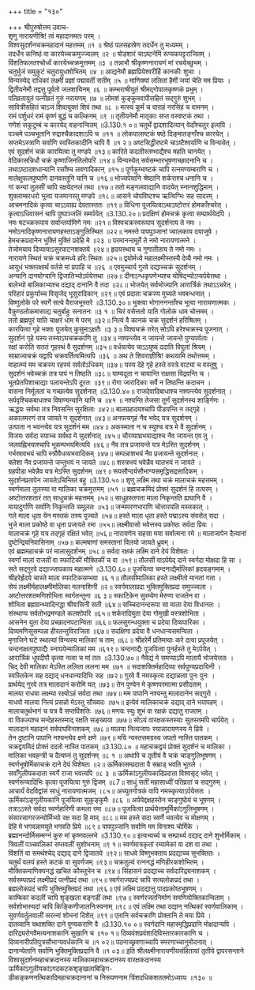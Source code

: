 +++
title = "१३०"

+++
श्रीपुरुषोत्तम उवाच-  
शृणु नारायणीश्रि! त्वं महादानमतः परम् ।  
विश्वसुदर्शनचक्रमहादानं महत्तमम् ॥१ ॥
श्रेष्ठं पलसहस्रेण तदर्धेन तु मध्यमम् ।  
तदर्धेन कनिष्ठं वा कारयेच्चक्रमुज्ज्वलम् ॥२ ॥
षोडशारं चाऽष्टनेमिं रूप्यकपट्टराजितम् ।  
विंशतिफलतश्चोर्ध्वं कारयेच्चक्रमुत्तमम् ॥३ ॥
तन्नाभौ श्रीकृष्णनारायणं मां रचयेच्छुभम् ।  
चतुर्भुजं समुकुटं चतुरायुधशोभितम् ॥४ ॥
आद्यनेमौ ब्रह्मप्रियेश्वरीर्हि कानकीः शुभाः ।  
विन्यस्येद् राधिकां लक्ष्मीं प्रज्ञां पद्मावतीं सतीम् ॥५ ॥
माणिक्यां ललितां हैमीं जयां चेति मम प्रियाः ।  
द्वितीयनेमौ तद्वत्तु पूर्वतो जलशायिनम् ॥६ ॥
कम्भराश्रीयुतं श्रीमद्गोपालकृष्णकं प्रभुम् ।  
पतिव्रतायुतं पत्नीव्रतं गुरुं नरायणम् ॥७ ॥
लोमशं कुङ्कुमवापीसहितं सद्गुरुं शुभम् ।  
सावित्रीसहितं चाऽजं शिवायुक्तं शिवं तथा ॥८ ॥
मत्स्यं कूर्मं च वाराहं नरसिंहं च वामनम् ।  
रामं पर्शुधरं रामं कृष्णं बुद्धं च कल्किनम् ॥९ ॥
तृतीयनेमौ मातृकाः सप्त वस्वष्टकं तथा ।  
गणेशं सकुटुम्बं च कारयेद् वाहनान्वितम् ॥3.130.१ ०॥
चतुर्थे द्वादशादित्यान् वेदाँश्चतुर इत्यपि ।  
पञ्चमे पञ्चभूतानि रुद्राश्चैकादशाऽपि च ॥११ ॥
लोकपालाष्टकं षष्ठे दिङ्मातङ्गाँश्च कारयेत् ।  
सप्तमेऽस्त्राणि सर्वाणि स्वस्तिकादीनि चापि वै ॥१ २॥
अष्टसिद्धीरष्टमे चाऽष्टैश्वर्याणि च विन्यसेत् ।  
एवं सुदर्शनं चक्रं कारयित्वा तु मण्डपे ॥१३॥
कारिते कदलीस्तम्भाद्यैश्च महति चानयेत् ।  
वेदिकासन्निधौ चक्रं कृष्णाजिनतिलोपरि ॥१४॥
विन्यस्येत् सर्वसम्भारभूषणाच्छादनानि च ।  
तथाऽष्टादशधान्यानि रसाँश्च लवणादिकान् ॥१५॥
पूर्णकुम्भाष्टकं चापि रत्नमण्यम्बराणि च ।  
मालेक्षुफलपुष्पाणि दानवस्तूनि यानि च ॥१६॥
भोज्यपेयानि श्रेष्ठानि शर्कराश्च धनानि च ।  
गां कन्यां तुलसीं चापि रक्षयेदनलं तथा ॥१७॥
ततो मङ्गलवाद्यानि वादयेत् स्नानशुद्धिमान् ।  
शुक्लाम्बरधरो भूत्वा यजमानस्तु मण्डपे ॥१८॥
आसने चोपविष्टश्च ऋत्विग्भिः सह सादरम् ।  
आचमनादिकं कृत्वा चाऽऽवाह्य देवतास्ततः ॥१९॥
विधिना पूजयित्वाऽथाऽष्टोत्तरं होमकाँश्चरेत् ।  
कृत्वाऽधिवासनं चापि पुष्पाञ्जलिं समर्पयेत् ॥3.130.२०॥
प्रदक्षिणं होमचक्रं कृत्वा सम्प्रार्थयेदपि ।  
नमः षटच्क्ररूपाय सर्वान्तर्यामिणे नमः ॥२१॥
विश्वचक्रस्वरूपाय सुदर्शनाय ते नमः ।  
नमोऽनादिकृष्णनारायणहस्ताऽङ्गुलिस्थित ॥२२॥
नमस्ते पापपुञ्जानां ज्वालकाय दयाजुषे ।  
हेमचक्रप्रदानेन भुक्तिं मुक्तिं प्रदेहि मे ॥२३ ॥
परमानन्दमूर्ते ते नमो नारायणात्मने ।  
तेजोमयाय दिव्यायाऽसुरपाटनशक्तये ॥२४॥
हृदयस्थाय च गुणातीताय ते नमो नमः ।  
नारायणे स्थितं चक्रं चक्रमध्ये हरिः स्थितः ॥२५॥
द्वयोर्मध्ये महालक्ष्मीस्तस्यै देव्यै नमो नमः ।  
आयुधं भक्तरक्षार्थं वर्तसे मां प्रपाहि च ॥२६ ॥
एवमुच्चार्य गुरवे दद्याच्चक्रं सुदर्शनम् ।  
अन्यानि दानयोग्यानि द्विजातिभ्योऽर्पयेत्तथा ॥२७॥
दीनाऽन्धकृपणेभ्यश्च योषिद्भ्योऽप्यर्पयेत्तथा ।  
बालेभ्यो बालिकाभ्यश्च दद्याद् दानानि वै तदा ॥२८॥
भोजयेत् सर्वभोज्यानि आरार्त्रिकं तथाऽऽचरेत् ।  
परिहारं प्रकुर्याच्च विसृजेद् भूसुरादिकान् ॥२९॥
एवं प्रदाता चक्रस्य मुच्यते भवबन्धनात् ।  
विष्णुलोके परे स्वर्गे सत्ये वैराजभूस्तरे ॥3.130.३०॥
भुक्त्वा भोगाननन्ताँश्च भूत्वा नारायणात्मकः ।  
वैकुण्ठलोकमासाद्य चतुर्बाहुः सनातनः ॥३ १ ॥
चिरं वसेत्ततो याति गोलोकं धाम चोत्तमम् ।  
ततो ब्रह्मपुरं याति चाक्षरं धाम मे परम् ॥३२॥
नित्यं वै कानकं चक्रं सुदर्शनं हरिश्रितम् ।  
कारयित्वा गृहे भक्तः पूजयेत् कुसुमाऽक्षतैः ॥३ ३॥
विश्वचक्रं तरेत् सोऽपि हरेश्चक्रस्य पूजनात् ।  
सुदर्शनं गृहे यस्य तस्याऽघचक्रकाणि तु ॥३४॥
नश्यन्त्येव न जायन्ते जायन्ते पुण्यपर्वताः ।  
रक्षां करोति सततं गृहस्थं वै सुदर्शनम् ॥३५॥
वर्धयत्येव चाऽऽयुष्यं ददाति विपुलां श्रियम् ।  
साम्राज्यचक्रं यद्वापि चक्रवर्तित्वमित्यपि ॥३६ ॥
अथ ते शिवराज्ञीश्रि! कथयामि तथोत्तमम् ।  
माहात्म्यं मम चक्रस्य रहस्यं सर्वतोऽधिकम् ॥३७॥
यस्य देहे गृहे हस्ते वस्त्रे वाट्यां च वस्तुषु ।  
सुदर्शनं भवेच्चक्रं तत्र पापं न तिष्ठति ॥३८॥
याम्यदूता न चायान्ति राक्षसा विद्रवन्ति च ।  
भूतप्रेतपिशाचाद्याः पलायन्तेऽपि दूरतः ॥३९॥
रोगा ज्वरादिकाः सर्वे न तिष्ठन्ति कदाचन ।  
वासना निर्मूलतां च गच्छत्येव सुदर्शनात् ॥3.130.४०॥
राजदेवादिबाधाश्च नश्यन्त्येव सुदर्शनात् ।  
सर्पवृश्चिकबाधाश्च विषाण्यन्यानि यानि च ॥४१ ॥
नश्यन्ति तेजसा तूर्णं सुदर्शनस्य शार्ङ्गिणः ।  
ऋद्धयः सर्वथा तत्र निवसन्ति सुरक्षिताः ॥४२॥
बालग्रहादयश्चापि पीडयन्ति न तद्गृहे ।  
अकालमरणं तत्र जायते न सुदर्शनात् ॥४३॥
अनपत्यगृहं नैव भवेद् यत्र सुदर्शनम् ।  
उत्पाता न भवन्त्येव यत्र सुदर्शनं मम ॥४४॥
अकस्माता न च स्युश्च यत्र मे वै सुदर्शनम् ।  
विजयः सर्वदा स्याच्च सर्वथा मे सुदर्शनात् ॥४५॥
चौरव्याघ्रभयाद्याश्च नैव जायन्त एव तु ।  
जलवह्निभयाश्चापि भूकम्पभयमित्यपि ॥४६॥
नैव तत्र प्रजायन्ते यत्र मेऽस्ति सुदर्शनम् ।  
गर्भस्रावभयं चापि स्त्रौवैधव्यभयादिकम् ॥४७॥
सम्पन्नाशभयं नैव प्रजायन्ते सुदर्शनात् ।  
क्लेशा नैव प्रजायन्ते जन्तुभयं न जायते ॥४८॥
शस्त्रभयं भवेन्नैव घातभयं न जायते ।  
ग्रहपीडा भवेन्नैव यत्र मेऽस्ति सुदर्शनम् ॥४९॥
रूपसौन्दर्यसौभाग्यसमृद्धिसद्रसादिकम् ।  
सुदर्शनप्रतापेन जायतेऽचिन्तितं बहु ॥3.130.५०॥
शृणु लक्ष्मि तथा चक्रं मालाचक्रं महत्तमम् ।  
स्वर्णमाला तुलस्या वा मालिका चक्रमुत्तमम् ॥५१ ॥
ब्रह्मचक्रमिदं प्रोक्तं सुदर्शनं हि तत्परम् ।  
अष्टोत्तरशतारं तत् साधुचक्रं महत्तमम् ॥५२॥
साधुहस्तगता माला निकृन्तति ह्यघानि वै ।  
मायादुर्गाणि सर्वाणि निकृन्तति समूलतः ॥५३॥
जन्ममरणभाराणि चोत्तारयति मस्तकात् ।  
गले माला धृता येन मस्तकं तस्य पूज्यते ॥५४॥
हस्ते माला धृता हस्ते पद्माऽस्य संवसेत् सदा ।  
भुजे माला प्रकोष्ठे वा धृता प्रजायते रमा ॥५५॥
लक्ष्मीवासो भवेत्तस्य प्रकोष्ठः सर्वदा प्रियः ।  
मालाचक्रं गृहे यत्र तद्गृहं रक्षितं भवेत् ॥५६॥
नारायणेन सहसा मया सर्वात्मना रमे ॥
मालाजापेन दैत्यानां दुष्टेन्द्रियनिवासिनाम् ॥५७॥
कल्मषाणां समस्तानां विलयो जायते ध्रुवम् ।  
एवं ब्रह्ममहाचक्रं परं मालासुदर्शनम् ॥५८॥
सर्वदा रक्षकं लक्ष्मि दाने देयं विशेषतः ।  
स्वर्णां मालां राजतीं वा स्फाटिकीं मौक्तिकीं च वा ॥५९॥
तौलसीं वाऽर्पयेद् दाने स्वर्गदा मोक्षदा हि सा ।  
सते सद्गुरवे दद्याज्जापकाय महात्मने ॥3.130.६०॥
पूजयित्वा चन्दनाद्यैर्मालिकां हृदयङ्गमाम् ।  
श्रीहरेर्हृदये चास्ते माला स्फाटिकसम्भवा ॥६ १॥
तौलसीमालिका हस्ते लक्ष्मीतो मानतां गता ।  
सेयं लक्ष्मीर्महालक्ष्मीर्मालिका मलनाशिनी ॥२॥
स्वर्गमालाप्रदा भुक्तिमुक्तिप्रदा समुज्ज्वला ।  
अष्टोत्तरशतमणिशोभिता स्वर्गतन्तुना ॥६ ३॥
स्फाटिकेन सुरम्येण मेरुणा राजतेन वा ।  
शोभिता ब्रह्मग्रन्थ्यादिनद्धा श्रीवासिनी सती ॥६४॥
सच्चिदानन्दरूपा सा माला देया विधानतः ।  
संस्थाप्य सर्वतोभद्रमण्डले कलशोपरि ॥६५॥
शर्करादियुता देया गोमुखी वस्त्रशोभिता ।  
आसनेन युता देया प्रच्छादनपटान्विता ॥६६॥
फलसुगन्धयुक्ता च प्रदेया दिव्यपारिका ।  
दिव्यमणिसुसम्पन्ना हीरतन्तुविराजिता ॥६७॥
सदक्षिणा प्रदेया वै धनधान्यसमन्विता ।  
मृगाजिने घटे स्थाल्यां विन्यस्य मालिकां च ताम् ॥६८॥
श्रीहरेर्मे प्रतिमायाः करे दत्वा प्रपूजयेत् ।  
चन्दनाक्षतपुष्पाद्यैः स्नापयेन्मालिकां मम ॥६१९॥
चन्दनाद्यैः पूजयित्वा पुनर्हस्ते तु मेऽर्पयेत् ।  
आरार्त्रिकं धूपदीपौ कृत्वा नत्वा च मां ततः ॥3.130.७०॥
नैवेद्यं मे समप्याऽपि मालायै भोजयेत्ततः ।  
चिद् देवी मालिका मेऽस्ति ललिता ललना मम ॥७१ ॥
सदाशक्तिर्महादिव्या सर्वपुण्यप्रदायिनी ।  
स्वस्तिकेन सह दद्याद् धनधान्यादिभिः सह ॥७२॥
गुरवे वै नमस्कृत्य दद्यान्नत्वा पुनः पुनः ।  
प्रार्थयेद् गुरवे तत्र मालादानं करोमि यत् ॥७३॥
तेन पुण्येन मे कृष्णपरमात्मा प्रसीदताम् ।  
मालया राधया लक्ष्म्या रक्ष्योऽहं सर्वदा तथा ॥७४॥
मम पापानि नश्यन्तु मालादानेन सद्गुरो ।  
माधवो मालया नित्यं प्रसन्नो मेऽस्तु सौख्यदः ॥७५॥
इत्येवं मालिकाचक्रं दद्याद् दाने भयापहम् ।  
मालाचतुर्थभागं च यत्र वै सप्तविंशतिः ॥७६॥
मणयः स्युः शुभं वा रक्षकं दद्यातु राजतम् ।  
वा विकल्पश्च सन्देहस्तस्माद् रक्षति सङ्ख्यया ॥७७॥
सोऽयं वारक्षकस्तस्याः सुतस्तमपि चार्पयेत् ।  
मालादानं महादानं सर्वपापविनाशकम् ॥७८॥
मालया नित्यजापः स्यान्नारायणस्य मे प्रिये ।  
तेन दुष्टानि पापानि नश्यन्त्येव क्षणे क्षणे ॥७९॥
मयि न्यस्तसमग्रस्य जपतो नास्ति पातकम् ।  
चक्रद्वयमिदं प्रोक्तं ददतो नास्ति पातकम् ॥3.130.८० ॥
महाचक्रद्वयं प्रोक्तं सुदर्शनं च मालिका ।  
मालिका भवहन्त्री च दैत्यघ्नं तु सुदर्शनम् ॥८ १ ॥
अथापि च तृतीयं वै चक्रं चाङ्गुलिभूषणम् ।  
स्वर्णभूषोर्मिकाचक्रं दाने देयं विशेषतः ॥२॥
ऊर्मिकासम्प्रदाता वै सम्राड् भवति भूतले ।  
सर्वाँगुलीयकदाता स्वर्गे राजा भवत्यपि ॥८ ३ ॥
ऊर्मिकांऽगुलीयकादिप्रदाता विश्वसृट् भवेत् ।  
स्वर्णरूप्यादिभिः कृत्वा पूजयित्वा गुरुं द्विजम् ॥८7॥
साधुं सतीं महासाध्वीं पतिव्रतां च सद्गुरुम् ।  
आचार्यं वेदविद्वांसं साधुं नारायणात्मजम् ।८५॥
अच्युतगोत्रकं वापि नमस्कृत्याऽर्पयेत्ततः ।  
ऊर्मिकांऽङ्गुलीयकानि पूजयित्वा सुकुङ्कुमैः ॥८६ ॥
अर्पयेद्दक्षहस्तेन चाङ्गुष्ठेयं च भूषणम् ।  
तत्राऽऽस्ते सर्वदा स्वर्णहारिणी कमला रमा ॥८७॥
पूजयित्वा प्रार्थयेत्तामूर्मिकांऽगुलिभूषणम् ।  
संसारसागरजन्योर्मिभ्यो रक्ष सदा हि माम् ॥८८॥
मम हस्ते सदा स्वर्णे भवत्येव च मोक्षणम् ।  
देहि मे भगवन्नामयुते भगवति प्रिये ॥८९॥
पापपुञ्जानि सर्वाणि मम विनाश्य चोर्मिके ।  
ब्रह्मानन्दोर्मिसम्मग्नं कुरु मां कृष्णवल्लभे ॥3.130.९०॥
इत्यभ्यर्च्य च सम्प्रार्थ्य दद्याद् दाने शुभोर्मिकाम् ।  
त्रिवलीं पञ्चवलिकां सप्तवलीं सुशोभनाम् ॥९ १॥
स्वर्णमात्रकृतां रम्यामेकां वा दश वा तथा ।  
विंशतिं वा समर्थश्चेद् दद्याद् दाने द्विजातये ॥९२॥
साधवे विष्णुभक्ताय प्रदद्याच्च सुभक्तितः ।  
चतुर्थं वलयं हस्ते कटकं वा सुवर्णजम् ॥९३॥
चक्रतुल्यं रत्ननद्धं मणिहीरकशोभितम् ।  
मौक्तिकमाणिक्यनद्धं खचितं कौस्तुभेन च ॥९४॥
सिंहासनं प्रदद्याच्च सर्वदारिद्र्यनाशकम् ।  
सर्वसम्पत्प्रदं लक्ष्मीप्रदं पत्नीप्रदं तथा ॥९५॥
स्वर्गराज्यप्रदं चापि सत्यलोकप्रदं तथा ।  
ब्रह्मलोकप्रदं चापि भुक्तिमुक्तिप्रदं तथा ॥९६॥
एवं लक्ष्मि प्रदद्यात्तु पादप्रकोष्ठभूषणम् ।  
काम्बिकां कदलीं चापि शृङ्खला बङ्गडीं तथा ॥९७॥
स्वर्णरजतनिर्माणं समणियोक्तिकान्विताम् ।  
सर्वशोभास्यदां चापि किङ्किणीजालनिःस्वनाम् ॥९८॥
एवं लक्ष्मि तथा दद्यान् नत्थिकां स्वर्णवालिकाम् ।  
सुवर्णवर्तुलवालीं सरत्नां शोभनां दिशेत् ॥९९॥
एतानि सर्वचक्राणि प्रोक्तानि ते मया प्रिये ।  
दातव्यानि यथाशक्ति दाने पुण्यकराणि वै ॥3.130.१० ०॥
स्वर्गदानि महास्मृद्धिप्रदानि मोक्षदान्यपि ।  
दारिद्र्यरोगवैमत्यनाशकानि सुखानि च ॥१० १॥
दिव्यवंशप्रवंशादिविस्तारकारकाणि च ।  
दिव्यनारीपतिपुत्रसौभाग्यवर्धकानि च ॥१ ०२॥
पठनाच्छ्रवणाच्चापि स्मरणाच्चानुमोदनात् ।  
दानान्येतानि सर्वाणि भुक्तिमुक्तिप्रदानि वै ॥१ ०३॥
इति श्रीलक्ष्मीनारायणीयसंहितायां तृतीये द्वापरसन्ताने विश्वसुदर्शनमहाचक्रदानस्य मालिकामहाचक्रदानस्य वारक्षकदानस्य ऊर्मिकांऽगुलीयकांऽगदकटकशृङ्खलाबिङ्गि-  
डीकङ्कणनत्थिकादिमहाचक्रदानानां च निरूपणनाम त्रिंशदधिकशततमोऽध्यायः ॥१३० ॥
    
